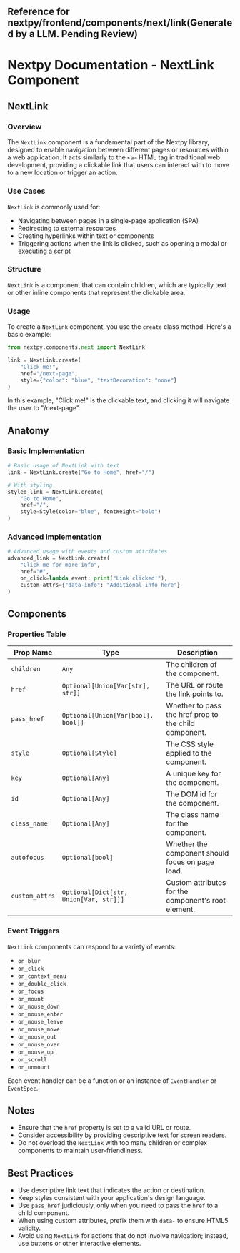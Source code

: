 ##  Reference for nextpy/frontend/components/next/link(Generated by a LLM. Pending Review)

# Nextpy Documentation - NextLink Component

## NextLink

### Overview

The `NextLink` component is a fundamental part of the Nextpy library, designed to enable navigation between different pages or resources within a web application. It acts similarly to the `<a>` HTML tag in traditional web development, providing a clickable link that users can interact with to move to a new location or trigger an action.

### Use Cases

`NextLink` is commonly used for:

- Navigating between pages in a single-page application (SPA)
- Redirecting to external resources
- Creating hyperlinks within text or components
- Triggering actions when the link is clicked, such as opening a modal or executing a script

### Structure

`NextLink` is a component that can contain children, which are typically text or other inline components that represent the clickable area.

### Usage

To create a `NextLink` component, you use the `create` class method. Here's a basic example:

```python
from nextpy.components.next import NextLink

link = NextLink.create(
    "Click me!",
    href="/next-page",
    style={"color": "blue", "textDecoration": "none"}
)
```

In this example, "Click me!" is the clickable text, and clicking it will navigate the user to "/next-page".

## Anatomy

### Basic Implementation

```python
# Basic usage of NextLink with text
link = NextLink.create("Go to Home", href="/")

# With styling
styled_link = NextLink.create(
    "Go to Home",
    href="/",
    style=Style(color="blue", fontWeight="bold")
)
```

### Advanced Implementation

```python
# Advanced usage with events and custom attributes
advanced_link = NextLink.create(
    "Click me for more info",
    href="#",
    on_click=lambda event: print("Link clicked!"),
    custom_attrs={"data-info": "Additional info here"}
)
```

## Components

### Properties Table

| Prop Name      | Type                                              | Description                                                    |
| -------------- | ------------------------------------------------- | -------------------------------------------------------------- |
| `children`     | `Any`                                             | The children of the component.                                 |
| `href`         | `Optional[Union[Var[str], str]]`                  | The URL or route the link points to.                           |
| `pass_href`    | `Optional[Union[Var[bool], bool]]`                | Whether to pass the href prop to the child component.          |
| `style`        | `Optional[Style]`                                 | The CSS style applied to the component.                        |
| `key`          | `Optional[Any]`                                   | A unique key for the component.                                |
| `id`           | `Optional[Any]`                                   | The DOM id for the component.                                  |
| `class_name`   | `Optional[Any]`                                   | The class name for the component.                              |
| `autofocus`    | `Optional[bool]`                                  | Whether the component should focus on page load.               |
| `custom_attrs` | `Optional[Dict[str, Union[Var, str]]]`            | Custom attributes for the component's root element.            |

### Event Triggers

`NextLink` components can respond to a variety of events:

- `on_blur`
- `on_click`
- `on_context_menu`
- `on_double_click`
- `on_focus`
- `on_mount`
- `on_mouse_down`
- `on_mouse_enter`
- `on_mouse_leave`
- `on_mouse_move`
- `on_mouse_out`
- `on_mouse_over`
- `on_mouse_up`
- `on_scroll`
- `on_unmount`

Each event handler can be a function or an instance of `EventHandler` or `EventSpec`.

## Notes

- Ensure that the `href` property is set to a valid URL or route.
- Consider accessibility by providing descriptive text for screen readers.
- Do not overload the `NextLink` with too many children or complex components to maintain user-friendliness.

## Best Practices

- Use descriptive link text that indicates the action or destination.
- Keep styles consistent with your application's design language.
- Use `pass_href` judiciously, only when you need to pass the `href` to a child component.
- When using custom attributes, prefix them with `data-` to ensure HTML5 validity.
- Avoid using `NextLink` for actions that do not involve navigation; instead, use buttons or other interactive elements.